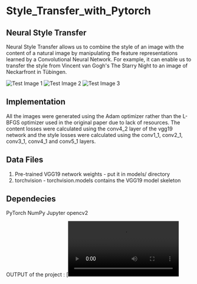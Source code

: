 # Style_Transfer_with_Pytorch

## Neural Style Transfer

Neural Style Transfer allows us to combine the style of an image with the content of a natural image by manipulating the feature representations learned by a Convolutional Neural Network. For example, it can enable us to transfer the style from Vincent van Gogh's The Starry Night to an image of Neckarfront in Tübingen.

![Test Image 1](https://github.com/zhanghang1989/PyTorch-Multi-Style-Transfer/raw/master/images/1.jpg)
![Test Image 2](https://github.com/zhanghang1989/PyTorch-Multi-Style-Transfer/raw/master/images/2.jpg)
![Test Image 3](https://github.com/zhanghang1989/PyTorch-Multi-Style-Transfer/raw/master/images/3.jpg)

## Implementation

All the images were generated using the Adam optimizer rather than the L-BFGS optimizer used in the original paper due to lack of resources. The content losses were calculated using the conv4_2 layer of the vgg19 network and the style losses were calculated using the conv1_1, conv2_1, conv3_1, conv4_1 and conv5_1 layers.

## Data Files
1. Pre-trained VGG19 network weights - put it in models/ directory
2. torchvision - torchvision.models contains the VGG19 model skeleton

## Dependecies
PyTorch
NumPy
Jupyter
opencv2

OUTPUT of the project : [![Watch the video](https://github.com/Satwik11/Style_Transfer_with_Pytorch/blob/master/output.mp4)







